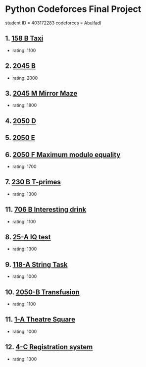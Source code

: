 # Python Codeforces Final Project

student ID = 403172283
codeforces = [Abulfadl](https://codeforces.com/profile/Abulfadl)

## 1. [158 B Taxi](https://codeforces.com/problemset/problem/158/B)
- rating: 1100

## 2. [2045 B](https://codeforces.com/problemset/problem/2045/B)
- rating: 2000

## 3. [2045 M Mirror Maze](https://codeforces.com/problemset/problem/2045/M)
- rating: 1800

## 4. [2050 D](https://codeforces.com/problemset/problem/2050/D)

## 5. [2050 E](https://codeforces.com/problemset/problem/2050/E)

## 6. [2050 F Maximum modulo equality](https://codeforces.com/problemset/problem/2050/F)
- rating: 1700

## 7. [230 B T-primes](https://codeforces.com/problemset/problem/230/B)
- rating: 1300
## 11. [706 B Interesting drink](https://codeforces.com/contest/706/problem/B)
- rating: 1100

## 8. [25-A IQ test](https://codeforces.com/problemset/problem/25/A)
- rating: 1300

## 9. [118-A String Task](https://codeforces.com/contest/118/problem/A)
- rating: 1000

## 10. [2050-B Transfusion](https://codeforces.com/contest/2050/problem/B)
- rating: 1100

## 11. [1-A Theatre Square](https://codeforces.com/contest/1/problem/A)
- rating: 1000

## 12. [4-C Registration system](https://codeforces.com/contest/4/problem/C)
- rating: 1300

